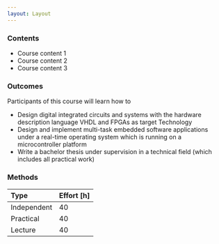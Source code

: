 ```yaml
---
layout: Layout
---
```


### Contents

* Course content 1
* Course content 2
* Course content 3

### Outcomes

Participants of this course will learn how to

* Design digital integrated circuits and systems with the hardware description language VHDL and FPGAs as target Technology
* Design and implement multi-task embedded software applications under a real-time operating system which is running on a microcontroller platform
* Write a bachelor thesis under supervision in a technical field (which includes all practical work)

### Methods

| Type        | Effort \[h\] |
| :---------- | :----------- |
| Independent | 40           |
| Practical   | 40           |
| Lecture     | 40           |

<!-- more -->